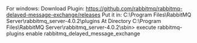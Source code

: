 For windows:
Download Plugin:
https://github.com/rabbitmq/rabbitmq-delayed-message-exchange/releases
Put it in:
C:\Program Files\RabbitMQ Server\rabbitmq_server-4.0.2\plugins 
At Directory C:\Program Files\RabbitMQ Server\rabbitmq_server-4.0.2\sbin> execute rabbitmq-plugins enable rabbitmq_delayed_message_exchange




